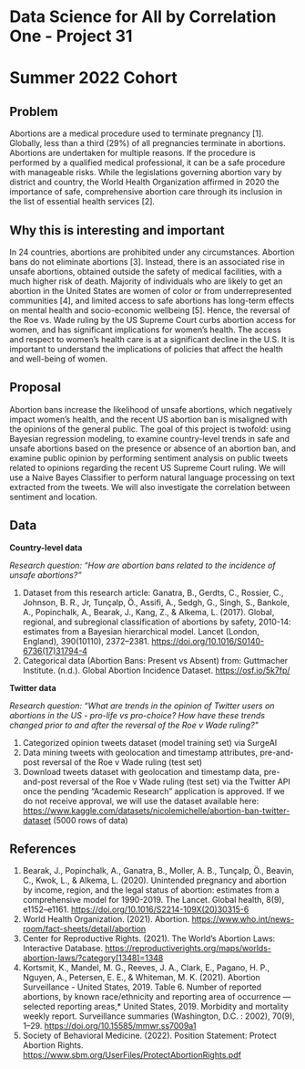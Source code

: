 # Data Science for All by Correlation One - Project 31
# Summer 2022 Cohort
## Problem

Abortions are a medical procedure used to terminate pregnancy [1]. Globally, less than a third (29%) of all pregnancies terminate in abortions. Abortions are undertaken for multiple reasons. If the procedure is performed by a qualified medical professional, it can be a safe procedure with manageable risks. While the legislations governing abortion vary by district and country, the World Health Organization affirmed in 2020 the importance of safe, comprehensive abortion care through its inclusion in the list of essential health services [2].  

## Why this is interesting and important

In 24 countries, abortions are prohibited under any circumstances. Abortion bans do not eliminate abortions [3]. Instead, there is an associated rise in unsafe abortions, obtained outside the safety of medical facilities, with a much higher risk of death. Majority of individuals who are likely to get an abortion in the United States are women of color or from underrepresented communities [4],  and limited access to safe abortions has long-term effects on mental health and socio-economic wellbeing [5]. Hence, the reversal of the Roe vs. Wade ruling by the US Supreme Court curbs abortion access for women, and has significant implications for women’s health. The access and respect to women’s health care is at a significant decline in the U.S. It is important to understand the implications of policies that affect the health and well-being of women. 

## Proposal 
Abortion bans increase the likelihood of unsafe abortions, which negatively impact women’s health, and the recent US abortion ban is misaligned with the opinions of the general public. The goal of this project is twofold: using Bayesian regression modeling, to examine country-level trends in safe and unsafe abortions based on the presence or absence of an abortion ban, and examine public opinion by performing sentiment analysis on public tweets related to opinions regarding the recent US Supreme Court ruling.  We will use a Naive Bayes Classifier to perform natural language processing on text extracted from the tweets. We will also investigate the correlation between sentiment and location.

## Data

**Country-level data**

*Research question: “How are abortion bans related to the incidence of unsafe abortions?”*
1. Dataset from this research article:  Ganatra, B., Gerdts, C., Rossier, C., Johnson, B. R., Jr, Tunçalp, Ö., Assifi, A., Sedgh, G., Singh, S., Bankole, A., Popinchalk, A., Bearak, J., Kang, Z., & Alkema, L. (2017). Global, regional, and subregional classification of abortions by safety, 2010-14: estimates from a Bayesian hierarchical model. Lancet (London, England), 390(10110), 2372–2381. https://doi.org/10.1016/S0140-6736(17)31794-4
2. Categorical data (Abortion Bans: Present vs Absent) from: Guttmacher Institute. (n.d.). Global Abortion Incidence Dataset. https://osf.io/5k7fp/

**Twitter data**

*Research question: “What are trends in the opinion of Twitter users on abortions in the US - pro-life vs pro-choice? How have these trends changed prior to and after the reversal of the Roe v Wade ruling?"*
1. Categorized opinion tweets dataset (model training set) via SurgeAI
2. Data mining tweets with geolocation and timestamp attributes, pre-and-post reversal of the Roe v Wade ruling (test set) 
3. Download tweets dataset with geolocation and timestamp data, pre-and-post reversal of the Roe v Wade ruling (test set) via the Twitter API once the pending “Academic Research” application is approved.  If we do not receive approval, we will use the dataset available here: https://www.kaggle.com/datasets/nicolemichelle/abortion-ban-twitter-dataset (5000 rows of data)


## References
1. Bearak, J., Popinchalk, A., Ganatra, B., Moller, A. B., Tunçalp, Ö., Beavin, C., Kwok, L., & Alkema, L. (2020). Unintended pregnancy and abortion by income, region, and the legal status of abortion: estimates from a comprehensive model for 1990-2019. The Lancet. Global health, 8(9), e1152–e1161. https://doi.org/10.1016/S2214-109X(20)30315-6
2. World Health Organization. (2021). Abortion. https://www.who.int/news-room/fact-sheets/detail/abortion
3. Center for Reproductive Rights. (2021). The World’s Abortion Laws: Interactive Database. https://reproductiverights.org/maps/worlds-abortion-laws/?category[1348]=1348
4. Kortsmit, K., Mandel, M. G., Reeves, J. A., Clark, E., Pagano, H. P., Nguyen, A., Petersen, E. E., & Whiteman, M. K. (2021). Abortion Surveillance - United States, 2019. Table 6. Number of reported abortions, by known race/ethnicity and reporting area of occurrence — selected reporting areas,* United States, 2019. Morbidity and mortality weekly report. Surveillance summaries (Washington, D.C. : 2002), 70(9), 1–29. https://doi.org/10.15585/mmwr.ss7009a1
5.  Society of Behavioral Medicine. (2022). Position Statement: Protect Abortion Rights. https://www.sbm.org/UserFiles/ProtectAbortionRights.pdf
